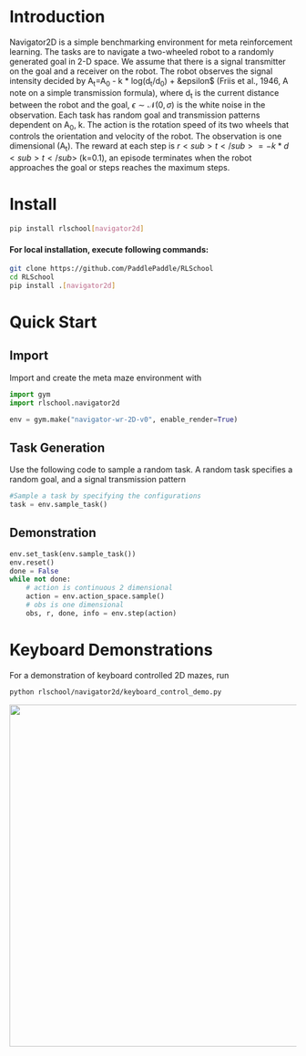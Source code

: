 # Introduction

Navigator2D is a simple benchmarking environment for meta reinforcement learning. The tasks are to navigate a two-wheeled robot to a randomly generated goal in 2-D space. We assume that there is a signal transmitter on the goal and a receiver on the robot. The robot observes the signal intensity decided by A<sub>t</sub>=A<sub>0</sub> - k * log(d<sub>t</sub>/d<sub>0</sub>) + &epsilon$ (Friis et al., 1946, A note on a simple transmission formula), where d<sub>t</sub> is the current distance between the robot and the goal, $\epsilon \sim \mathcal{N}(0, \sigma)$ is the white noise in the observation. Each task has random goal and transmission patterns dependent on A<sub>0</sub>, k. The action is the rotation speed of its two wheels that controls the orientation and velocity of the robot. The observation is one dimensional (A<sub>t</sub>). The reward at each step is $r<sub>t</sub>=- k * d<sub>t</sub>$ (k=0.1), an episode terminates when the robot approaches the goal or steps reaches the maximum steps. 

# Install

```bash
pip install rlschool[navigator2d]
```

#### For local installation, execute following commands:

```bash
git clone https://github.com/PaddlePaddle/RLSchool
cd RLSchool
pip install .[navigator2d]
```

# Quick Start

## Import

Import and create the meta maze environment with 
```python
import gym
import rlschool.navigator2d

env = gym.make("navigator-wr-2D-v0", enable_render=True)
```

## Task Generation

Use the following code to sample a random task. A random task specifies a random goal, and a signal transmission pattern

```python
#Sample a task by specifying the configurations
task = env.sample_task()
```

## Demonstration
```python
env.set_task(env.sample_task())
env.reset()
done = False
while not done:
    # action is continuous 2 dimensional
    action = env.action_space.sample()
    # obs is one dimensional
    obs, r, done, info = env.step(action)
```

# Keyboard Demonstrations

For a demonstration of keyboard controlled 2D mazes, run
```bash
python rlschool/navigator2d/keyboard_control_demo.py
```
<img src="https://github.com/benchmarking-rl/PARL-experiments/blob/master/RLSchool/demo_navigator_2d.gif" width="600"/>
